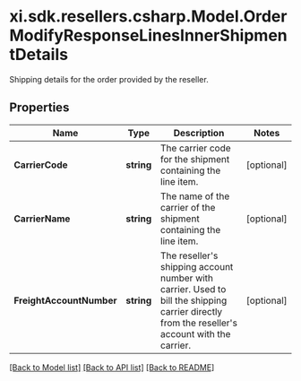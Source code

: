 # xi.sdk.resellers.csharp.Model.OrderModifyResponseLinesInnerShipmentDetails
Shipping details for the order provided by the reseller.

## Properties

Name | Type | Description | Notes
------------ | ------------- | ------------- | -------------
**CarrierCode** | **string** | The carrier code for the shipment containing the line item. | [optional] 
**CarrierName** | **string** | The name of the carrier of the shipment containing the line item. | [optional] 
**FreightAccountNumber** | **string** | The reseller&#39;s shipping account number with carrier. Used to bill the shipping carrier directly from the reseller&#39;s account with the carrier. | [optional] 

[[Back to Model list]](../README.md#documentation-for-models) [[Back to API list]](../README.md#documentation-for-api-endpoints) [[Back to README]](../README.md)

